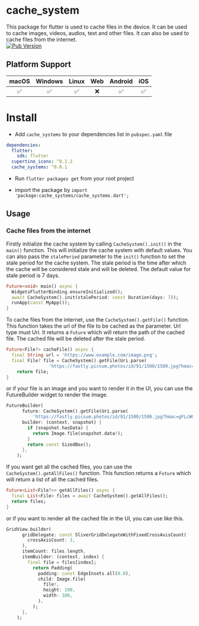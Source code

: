 # cache_system

This package for flutter is used to cache files in the device. It can be used to cache images, videos, audios, text and other files. It can also be used to cache files from the internet.
<br>
[![Pub Version](https://img.shields.io/pub/v/cache_systems)](https://pub.dev/packages/cache_systems)

## Platform Support

| macOS | Windows | Linux | Web | Android | iOS |
| :---: | :-----: | :---: | :-: | :-----: | :-: |
|  ✅   |   ✅    |  ✅   | ❌  |   ✅    | ✅  |

# Install

- Add `cache_systems` to your dependencies list in `pubspec.yaml` file

```yaml
dependencies:
  flutter:
    sdk: flutter
  cupertino_icons: ^0.1.2
  cache_systems: ^0.0.1
```

- Run `flutter packages get` from your root project

- import the package by `import 'package:cache_systems/cache_systems.dart';`

## Usage

### Cache files from the internet

Firstly initialize the cache system by calling `CacheSystem().init()` in the `main()` function. This will initialize the cache system with default values. You can also pass the `stalePeriod` parameter to the `init()` function to set the stale period for the cache system. The stale period is the time after which the cache will be considered stale and will be deleted. The default value for stale period is 7 days.

```dart
Future<void> main() async {
  WidgetsFlutterBinding.ensureInitialized();
  await CacheSystem().init(stalePeriod: const Duration(days: 7));
  runApp(const MyApp());
}
```

To cache files from the internet, use the `CacheSystem().getFile()` function. This function takes the url of the file to be cached as the parameter. Url type must Uri. It returns a `Future` which will return the path of the cached file. The cached file will be deleted after the stale period.

```dart
Future<File?> cacheFile() async {
  final String url = 'https://www.example.com/image.png';
  final File? file = CacheSystem().getFile(Uri.parse(
                'https://fastly.picsum.photos/id/91/1500/1500.jpg?hmac=gFLcWG7TwMqsOm5ZizQJNJ2tYsENkSQdMMmNNp8Avvs'));
    return file;
}
```

or if your file is an image and you want to render it in the UI, you can use the FutureBuilder widget to render the image.

```dart
FutureBuilder(
      future: CacheSystem().getFile(Uri.parse(
          'https://fastly.picsum.photos/id/91/1500/1500.jpg?hmac=gFLcWG7TwMqsOm5ZizQJNJ2tYsENkSQdMMmNNp8Avvs')),
      builder: (context, snapshot) {
        if (snapshot.hasData) {
          return Image.file(snapshot.data!);
        }
        return const SizedBox();
      },
    );
```

If you want get all the cached files, you can use the `CacheSystem().getAllFiles()` function. This function returns a `Future` which will return a list of all the cached files.

```dart
Future<List<File?>> getAllFiles() async {
  final List<File> files = await CacheSystem().getAllFiles();
  return files;
}
```

or if you want to render all the cached file in the UI, you can use like this.

```dart
GridView.builder(
      gridDelegate: const SliverGridDelegateWithFixedCrossAxisCount(
        crossAxisCount: 3,
      ),
      itemCount: files.length,
      itemBuilder: (context, index) {
        final file = files[index];
          return Padding(
            padding: const EdgeInsets.all(8.0),
            child: Image.file(
              file!,
              height: 100,
              width: 100,
            ),
          );
      },
    );
```
